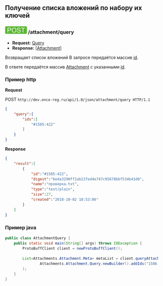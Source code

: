 ## Получение списка вложений по набору их ключей

### ![POST](../../../img/post.png) /attachment/query 
* **Request:** [Query](../../../types/types.md#attachmentquery) 
* **Response:** [[Attachment](../../../types/types.md#com.siams.med.api.Attachment)]

Возвращает список вложений В запросе передаётся массив [id](../../../types/types.md#attachmentmeta).

В ответе передаётся массив [Attachment](../../../types/types.md#com.siams.med.api.Attachment) c указанными [id](../../../types/types.md#attachmentmeta).

### Пример http
**Request**

POST `http://dev.onco-reg.ru/api/1.0/json/attachment/query HTTP/1.1`
```json
{
    "query":{
        "ids":[
            "#1585:422"
        ]
    }
}
```

**Response**
```json
{
    "result":[
        {
            "id":"#1585:422",
            "digest":"6e4a3290ff2ab22fed4e747c95678bbf534b41d0",
            "name":"проверка.txt",
            "type":"text/plain",
            "size":27,
            "created":"2018-10-02 18:53:06"
        }
    ]
}
```

### Пример java

```java
public class AttachmentQuery {
    public static void main(String[] args) throws IOException {
        ProtoBuffClient client = newProtoBuffClient();

        List<Attachments.Attachment.Meta> metaList = client.queryAttachment(
                Attachments.Attachment.Query.newBuilder().addIds("1586:412").build()
        );
    }
}

```